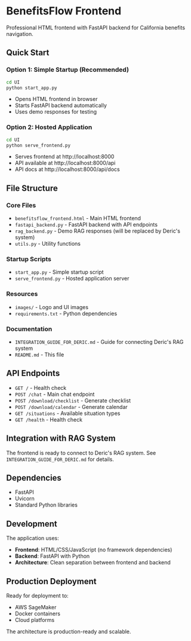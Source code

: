 # BenefitsFlow Frontend

Professional HTML frontend with FastAPI backend for California benefits navigation.

## Quick Start

### Option 1: Simple Startup (Recommended)
```bash
cd UI
python start_app.py
```
- Opens HTML frontend in browser
- Starts FastAPI backend automatically
- Uses demo responses for testing

### Option 2: Hosted Application
```bash
cd UI
python serve_frontend.py
```
- Serves frontend at http://localhost:8000
- API available at http://localhost:8000/api
- API docs at http://localhost:8000/api/docs

## File Structure

### Core Files
- `benefitsflow_frontend.html` - Main HTML frontend
- `fastapi_backend.py` - FastAPI backend with API endpoints
- `rag_backend.py` - Demo RAG responses (will be replaced by Deric's system)
- `utils.py` - Utility functions

### Startup Scripts
- `start_app.py` - Simple startup script
- `serve_frontend.py` - Hosted application server

### Resources
- `images/` - Logo and UI images
- `requirements.txt` - Python dependencies

### Documentation
- `INTEGRATION_GUIDE_FOR_DERIC.md` - Guide for connecting Deric's RAG system
- `README.md` - This file

## API Endpoints

- `GET /` - Health check
- `POST /chat` - Main chat endpoint
- `POST /download/checklist` - Generate checklist
- `POST /download/calendar` - Generate calendar
- `GET /situations` - Available situation types
- `GET /health` - Health check

## Integration with RAG System

The frontend is ready to connect to Deric's RAG system. See `INTEGRATION_GUIDE_FOR_DERIC.md` for details.

## Dependencies

- FastAPI
- Uvicorn
- Standard Python libraries

## Development

The application uses:
- **Frontend**: HTML/CSS/JavaScript (no framework dependencies)
- **Backend**: FastAPI with Python
- **Architecture**: Clean separation between frontend and backend

## Production Deployment

Ready for deployment to:
- AWS SageMaker
- Docker containers
- Cloud platforms

The architecture is production-ready and scalable.